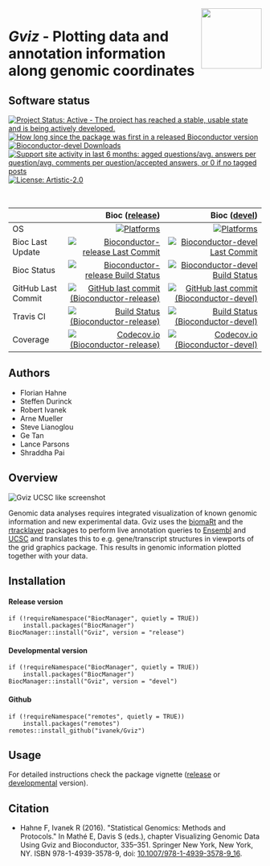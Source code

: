 <img src="vignettes/Gviz-logo.png" align="right" alt="" width="120" />

# _Gviz_ - Plotting data and annotation information along genomic coordinates

## Software status

<!-- badges: start -->
[![Project Status: Active - The project has reached a stable, usable state and is being actively developed.](http://www.repostatus.org/badges/latest/active.svg)](http://www.repostatus.org/#active)
[![How long since the package was first in a released Bioconductor version](https://bioconductor.org/shields/years-in-bioc/Gviz.svg)](https://bioconductor.org/packages/Gviz) 
[![Bioconductor-devel Downloads](https://bioconductor.org/shields/downloads/devel/Gviz.svg)](https://bioconductor.org/packages/stats/bioc/Gviz/)
[![Support site activity in last 6 months: agged questions/avg. answers per question/avg. comments per question/accepted answers, or 0 if no tagged posts](https://bioconductor.org/shields/posts/Gviz.svg)](https://support.bioconductor.org/t/gviz/)
[![License: Artistic-2.0](https://img.shields.io/badge/License-Artistic%202.0-0298c3.svg)](https://opensource.org/licenses/Artistic-2.0)
<!-- badges: end -->

&nbsp;

|                     | Bioc ([release](https://bioconductor.org/packages/3.10/bioc/html/Gviz.html)) | Bioc ([devel](https://bioconductor.org/packages/3.11/bioc/html/Gviz.html)) |
|:--------------------|----------------------------------------------------------------------------:|--------------------------------------------------------------------------------:|
| OS                  | [![Platforms](https://bioconductor.org/shields/availability/3.10/Gviz.svg)](https://bioconductor.org/checkResults/3.10/bioc-LATEST/Gviz/) | [![Platforms](https://bioconductor.org/shields/availability/3.11/Gviz.svg)](https://bioconductor.org/checkResults/3.11/bioc-LATEST/Gviz/) |
| Bioc Last Update    | [![Bioconductor-release Last Commit](https://bioconductor.org/shields/lastcommit/3.10/bioc/Gviz.svg)](https://bioconductor.org/checkResults/3.10/bioc-LATEST/Gviz/) | [![Bioconductor-devel Last Commit](https://bioconductor.org/shields/lastcommit/3.11/bioc/Gviz.svg)](https://bioconductor.org/checkResults/3.11/bioc-LATEST/Gviz/) |
| Bioc Status         | [![Bioconductor-release Build Status](https://bioconductor.org/shields/build/3.10/bioc/Gviz.svg)](https://bioconductor.org/checkResults/3.10/bioc-LATEST/Gviz) | [![Bioconductor-devel Build Status](https://bioconductor.org/shields/build/3.11/bioc/Gviz.svg)](https://bioconductor.org/checkResults/3.11/bioc-LATEST/Gviz) |
| GitHub Last Commit  | [![GitHub last commit (Bioconductor-release)](https://img.shields.io/github/last-commit/ivanek/Gviz/RELEASE_3_10)](https://github.com/ivanek/Gviz/tree/RELEASE_3_10) | [![GitHub last commit (Bioconductor-devel)](https://img.shields.io/github/last-commit/ivanek/Gviz/RELEASE_3_11)](https://github.com/ivanek/Gviz/tree/RELEASE_3_11) |
| Travis CI           | [![Build Status  (Bioconductor-release)](https://travis-ci.org/ivanek/Gviz.svg?branch=RELEASE_3_10)](https://travis-ci.org/ivanek/Gviz/branches) | [![Build Status (Bioconductor-devel)](https://travis-ci.org/ivanek/Gviz.svg?branch=RELEASE_3_11)](https://travis-ci.org/ivanek/Gviz/branches) |
| Coverage            | [![Codecov.io (Bioconductor-release)](https://codecov.io/github/ivanek/Gviz/coverage.svg?branch=RELEASE_3_10)](https://codecov.io/gh/ivanek/Gviz/branch/RELEASE_3_10) | [![Codecov.io (Bioconductor-devel)](https://codecov.io/github/ivanek/Gviz/coverage.svg?branch=RELEASE_3_11)](https://codecov.io/gh/ivanek/Gviz/branch/RELEASE_3_11) |

## Authors

- Florian Hahne
- Steffen Durinck
- Robert Ivanek
- Arne Mueller
- Steve Lianoglou
- Ge Tan 
- Lance Parsons
- Shraddha Pai

## Overview

![Gviz UCSC like screenshot](vignettes/Gviz-example.png)

Genomic data analyses requires integrated visualization of known genomic information and new experimental data. Gviz uses the [biomaRt](https://bioconductor.org/packages/biomaRt/) and the [rtracklayer](https://bioconductor.org/packages/rtracklayer/) packages to perform live annotation queries to [Ensembl](https://www.ensembl.org/) and [UCSC](https://genome.ucsc.edu) and translates this to e.g. gene/transcript structures in viewports of the grid graphics package. This results in genomic information plotted together with your data.

## Installation

#### Release version

```
if (!requireNamespace("BiocManager", quietly = TRUE))
    install.packages("BiocManager")
BiocManager::install("Gviz", version = "release")
```

#### Developmental version

```
if (!requireNamespace("BiocManager", quietly = TRUE))
    install.packages("BiocManager")
BiocManager::install("Gviz", version = "devel")
```

#### Github

```
if (!requireNamespace("remotes", quietly = TRUE))
    install.packages("remotes")
remotes::install_github("ivanek/Gviz")
```
## Usage

For detailed instructions check the package vignette 
([release](https://bioconductor.org/packages/release/bioc/vignettes/Gviz/inst/doc/Gviz.html) 
or 
[developmental](https://bioconductor.org/packages/devel/bioc/vignettes/Gviz/inst/doc/Gviz.html) 
version).

## Citation 

- Hahne F, Ivanek R (2016). "Statistical Genomics: Methods and Protocols." In Mathé E, Davis S (eds.), chapter Visualizing Genomic Data Using Gviz and Bioconductor, 335–351. Springer New York, New York, NY. ISBN 978-1-4939-3578-9, doi: [10.1007/978-1-4939-3578-9_16](https://dx.doi.org/10.1007/978-1-4939-3578-9_16).
